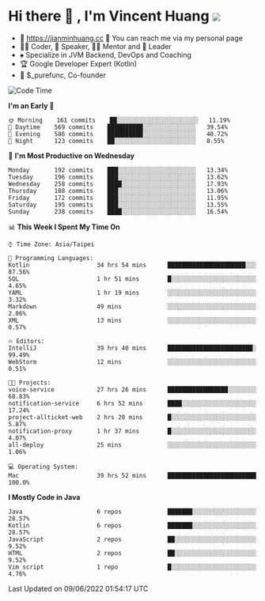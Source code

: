 # Hi there 👋 , I'm Vincent Huang ![](https://komarev.com/ghpvc/?username=Jian-Min-Huang)
- 💎 https://jianminhuang.cc 🙋 You can reach me via my personal page
- 👨‍💻 Coder, 🎤 Speaker, 👨‍🏫 Mentor and 🚀 Leader
- ♠️ Specialize in JVM Backend, DevOps and Coaching
- 🏆 Google Developer Expert (Kotlin)
- 💼 $_purefunc, Co-founder

<!--START_SECTION:waka-->
![Code Time](http://img.shields.io/badge/Code%20Time-0%20secs-blue)

**I'm an Early 🐤** 

```text
🌞 Morning    161 commits    ██░░░░░░░░░░░░░░░░░░░░░░░   11.19% 
🌆 Daytime    569 commits    ██████████░░░░░░░░░░░░░░░   39.54% 
🌃 Evening    586 commits    ██████████░░░░░░░░░░░░░░░   40.72% 
🌙 Night      123 commits    ██░░░░░░░░░░░░░░░░░░░░░░░   8.55%

```
📅 **I'm Most Productive on Wednesday** 

```text
Monday       192 commits    ███░░░░░░░░░░░░░░░░░░░░░░   13.34% 
Tuesday      196 commits    ███░░░░░░░░░░░░░░░░░░░░░░   13.62% 
Wednesday    258 commits    ████░░░░░░░░░░░░░░░░░░░░░   17.93% 
Thursday     188 commits    ███░░░░░░░░░░░░░░░░░░░░░░   13.06% 
Friday       172 commits    ███░░░░░░░░░░░░░░░░░░░░░░   11.95% 
Saturday     195 commits    ███░░░░░░░░░░░░░░░░░░░░░░   13.55% 
Sunday       238 commits    ████░░░░░░░░░░░░░░░░░░░░░   16.54%

```


📊 **This Week I Spent My Time On** 

```text
⌚︎ Time Zone: Asia/Taipei

💬 Programming Languages: 
Kotlin                   34 hrs 54 mins      ██████████████████████░░░   87.56% 
SQL                      1 hr 51 mins        █░░░░░░░░░░░░░░░░░░░░░░░░   4.65% 
YAML                     1 hr 19 mins        ░░░░░░░░░░░░░░░░░░░░░░░░░   3.32% 
Markdown                 49 mins             ░░░░░░░░░░░░░░░░░░░░░░░░░   2.06% 
XML                      13 mins             ░░░░░░░░░░░░░░░░░░░░░░░░░   0.57%

🔥 Editors: 
IntelliJ                 39 hrs 40 mins      ████████████████████████░   99.49% 
WebStorm                 12 mins             ░░░░░░░░░░░░░░░░░░░░░░░░░   0.51%

🐱‍💻 Projects: 
voice-service            27 hrs 26 mins      █████████████████░░░░░░░░   68.83% 
notification-service     6 hrs 52 mins       ████░░░░░░░░░░░░░░░░░░░░░   17.24% 
project-allticket-web    2 hrs 20 mins       █░░░░░░░░░░░░░░░░░░░░░░░░   5.87% 
notification-proxy       1 hr 37 mins        █░░░░░░░░░░░░░░░░░░░░░░░░   4.07% 
all-deploy               25 mins             ░░░░░░░░░░░░░░░░░░░░░░░░░   1.06%

💻 Operating System: 
Mac                      39 hrs 52 mins      █████████████████████████   100.0%

```

**I Mostly Code in Java** 

```text
Java                     6 repos             ███████░░░░░░░░░░░░░░░░░░   28.57% 
Kotlin                   6 repos             ███████░░░░░░░░░░░░░░░░░░   28.57% 
JavaScript               2 repos             ██░░░░░░░░░░░░░░░░░░░░░░░   9.52% 
HTML                     2 repos             ██░░░░░░░░░░░░░░░░░░░░░░░   9.52% 
Vim script               1 repo              █░░░░░░░░░░░░░░░░░░░░░░░░   4.76%

```



 Last Updated on 09/06/2022 01:54:17 UTC
<!--END_SECTION:waka-->
